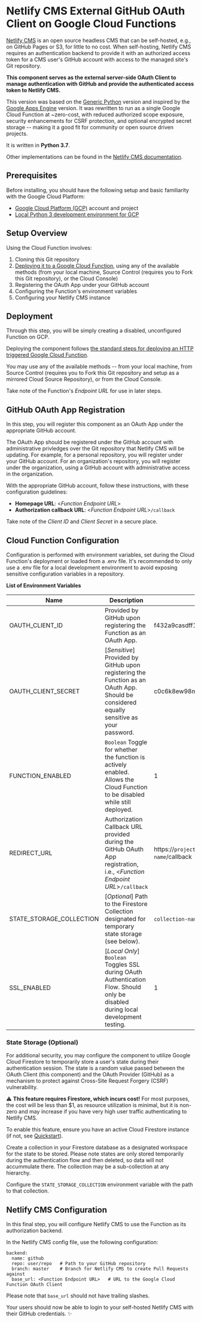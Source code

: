 # Netlify CMS External GitHub OAuth Client on Google Cloud Functions

[Netlify CMS](https://www.netlifycms.org/) is an open source headless CMS that can be self-hosted, e.g., on GitHub Pages or S3, for little to no cost. When self-hosting, Netlify CMS requires an authentication backend to provide it with an authorized access token for a CMS user's GitHub account with access to the managed site's Git repository.

**This component serves as the external server-side OAuth Client to manage authentication with GitHub and provide the authenticated access token to Netlify CMS.**

This version was based on the [Generic Python](https://github.com/davidejones/netlify-cms-oauth-provider-python) version and inspired by the [Google Apps Engine](https://github.com/signal-noise/netlify-cms-oauth-provider-python-appengine) version. It was rewritten to run as a single Google Cloud Function at ~zero-cost, with reduced authorized scope exposure, security enhancements for CSRF protection, and optional encrypted secret storage -- making it a good fit for community or open source driven projects.

It is written in **Python 3.7**.

Other implementations can be found in the [Netlify CMS documentation](https://www.netlifycms.org/docs/authentication-backends/#external-oauth-clients).

## Prerequisites
Before installing, you should have the following setup and basic familiarity with the Google Cloud Platform:
* [Google Cloud Platform (GCP)](https://cloud.google.com/) account and project
* [Local Python 3 development environment for GCP](https://cloud.google.com/python/setup)

## **Setup Overview**
Using the Cloud Function involves:
1. Cloning this Git repository
2. [Deploying it to a Google Cloud Function](https://cloud.google.com/functions/docs/deploying/), using any of the available methods (from your local machine, Source Control (requires you to Fork this Git repository), or the Cloud Console)
3. Registering the OAuth App under your GitHub account
4. Configuring the Function's environment variables
5. Configuring your Netlify CMS instance

## Deployment
Through this step, you will be simply creating a disabled, unconfigured Function on GCP.

Deploying the component follows [the standard steps for deploying an HTTP triggered Google Cloud Function](https://cloud.google.com/functions/docs/deploying/).

You may use any of the available methods -- from your local machine, from Source Control (requires you to Fork this Git repository and setup as a mirrored Cloud Source Repository), or from the Cloud Console.

Take note of the Function's *Endpoint URL* for use in later steps.

## GitHub OAuth App Registration
In this step, you will register this component as an OAuth App under the appropriate GitHub account. 

The OAuth App should be registered under the GitHub account with administrative privledges over the Git repository that Netlify CMS will be updating. For example, for a personal repository, you will register under your GitHub account. For an organization's repository, you will register under the organization, using a GitHub account with administrative access in the organization.

With the appropriate GitHub account, follow these instructions, with these configuration guidelines:
* **Homepage URL**:  <*Function Endpoint URL*>
* **Authorization callback URL**:  <*Function Endpoint URL*>`/callback`

Take note of the *Client ID* and *Client Secret* in a secure place.

## Cloud Function Configuration

Configuration is performed with environment variables, set during the Cloud Function's deployment or loaded from a .env file. It's recommended to only use a .env file for a local development environment to avoid exposing sensitive configuration variables in a repository.

**List of Environment Variables**

|Name|Description|Example Value|
|----|----|----|
|OAUTH_CLIENT_ID|Provided by GitHub upon registering the Function as an OAuth App.|f432a9casdff1e4b79c57|
|OAUTH_CLIENT_SECRET|[*Sensitive*] Provided by GitHub upon registering the Function as an OAuth App. Should be considered equally sensitive as your password.|c0c6k8ew98m0kq4p85tf4z8f84o9w0h360cbqst6|
|FUNCTION_ENABLED|`Boolean` Toggle for whether the function is actively enabled. Allows the Cloud Function to be disabled while still deployed.|1|
|REDIRECT_URL|Authorization Callback URL provided during the GitHub OAuth App registration, i.e., <*Function Endpoint URL*>`/callback`|https://`project-url`.cloudfunctions.net/`function-name`/callback|
|STATE_STORAGE_COLLECTION|[*Optional*] Path to the Firestore Collection designated for temporary state storage (see below).|`collection-name`/oauth_state_storage/states|
|SSL_ENABLED|[*Local Only*] `Boolean` Toggles SSL during OAuth Authentication Flow. Should only be disabled during local development testing.|1|

### State Storage (Optional)
For additional security, you may configure the component to utilize Google Cloud Firestore to temporarily store a user's state during their authentication session. The state is a random value passed between the OAuth Client (this component) and the OAuth Provider (GitHub) as a mechanism to protect against Cross-Site Request Forgery (CSRF) vulnerability.

⚠️ **This feature requires Firestore, which incurs cost!** For most purposes, the cost will be less than $1, as resource utilization is minimal, but it is non-zero and may increase if you have very high user traffic authenticating to Netlify CMS.

To enable this feature, ensure you have an active Cloud Firestore instance (if not, see [Quickstart](https://cloud.google.com/firestore/docs/quickstart-servers)).

Create a collection in your Firestore database as a designated workspace for the state to be stored. Please note states are only stored temporarily during the authentication flow and then deleted, so data will not accummulate there. The collection may be a sub-collection at any hierarchy.

Configure the `STATE_STORAGE_COLLECTION` environment variable with the path to that collection.

## Netlify CMS Configuration
In this final step, you will configure Netlify CMS to use the Function as its authorization backend.

In the Netlify CMS config file, use the following configuration:
```
backend:
  name: github
  repo: user/repo   # Path to your GitHub repository
  branch: master    # Branch for Netlify CMS to create Pull Requests against
  base_url: <Function Endpoint URL>   # URL to the Google Cloud Function OAuth Client
```
Please note that `base_url` should not have trailing slashes.

Your users should now be able to login to your self-hosted Netlify CMS with their GitHub credentials. ✨
